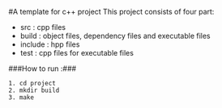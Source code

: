 #A template for c++ project
This project consists of four part: 
  + src : cpp files 
  + build : object files, dependency files and executable files 
  + include : hpp files
  + test : cpp files for executable files

###How to run :###
```
1. cd project
2. mkdir build
3. make
```
    
  
